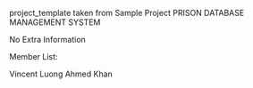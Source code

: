 project_template taken from Sample Project
PRISON DATABASE MANAGEMENT SYSTEM

No Extra Information

Member List:

Vincent Luong
Ahmed Khan

